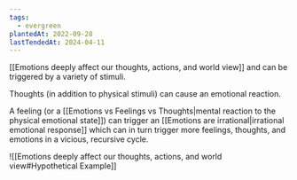 ```yaml
---
tags:
  - evergreen
plantedAt: 2022-09-28
lastTendedAt: 2024-04-11
---
```

[[Emotions deeply affect our thoughts, actions, and world view]] and can be triggered by a variety of stimuli.

Thoughts (in addition to physical stimuli) can cause an emotional reaction.

A feeling (or a [[Emotions vs Feelings vs Thoughts|mental reaction to the physical emotional state]]) can trigger an [[Emotions are irrational|irrational emotional response]] which can in turn trigger more feelings, thoughts, and emotions in a vicious, recursive cycle.

![[Emotions deeply affect our thoughts, actions, and world view#Hypothetical Example]]
